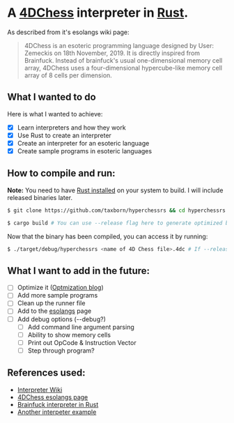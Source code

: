 # A [4DChess](https://esolangs.org/wiki/4DChess) interpreter in [Rust](https://www.rust-lang.org/).

As described from it's esolangs wiki page:

> 4DChess is an esoteric programming language designed by User: Zemeckis on 18th November, 2019. It is directly inspired from Brainfuck. Instead of brainfuck's usual one-dimensional memory cell array, 4DChess uses a four-dimensional hypercube-like memory cell array of 8 cells per dimension. 

## What I wanted to do
Here is what I wanted to achieve:

- [X] Learn interpreters and how they work
- [X] Use Rust to create an interpreter
- [X] Create an interpreter for an esoteric language
- [X] Create sample programs in esoteric languages

## How to compile and run:

**Note:** You need to have [Rust installed](https://rustup.rs) on your system to build. I will include released binaries later.

```bash
$ git clone https://github.com/taxborn/hyperchessrs && cd hyperchessrs

$ cargo build # You can use --release flag here to generate optimized binary
```

Now that the binary has been compiled, you can access it by running:

```bash
$ ./target/debug/hyperchessrs <name of 4D Chess file>.4dc # If --release was used, the path is ./target/release/hyperchessrs
```

## What I want to add in the future:
- [ ] Optimize it ([Optmization blog](https://www.nayuki.io/page/optimizing-brainfuck-compiler))
- [ ] Add more sample programs
- [ ] Clean up the runner file
- [ ] Add to the [esolangs](https://esolangs.org/wiki/4DChess) page
- [ ] Add debug options (--debug?)
  - [ ] Add command line argument parsing
  - [ ] Ability to show memory cells
  - [ ] Print out OpCode & Instruction Vector
  - [ ] Step through program?

## References used:
- [Interpreter Wiki](https://en.wikipedia.org/wiki/Interpreter_(computing))
- [4DChess esolangs page](https://esolangs.org/wiki/4DChess)
- [Brainfuck interpreter in Rust](https://dev.to/shritesh/writing-a-brainfuck-interpreter-in-rust-and-webassembly-13f)
- [Another interpeter example](https://docs.rs/brainfuck/0.2.0/brainfuck/)
